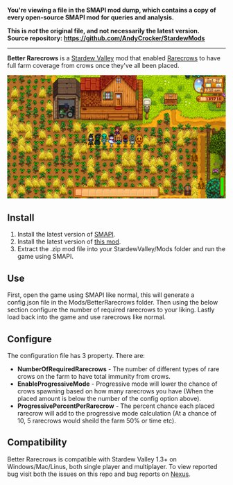 **You're viewing a file in the SMAPI mod dump, which contains a copy of every open-source SMAPI mod
for queries and analysis.**

**This is _not_ the original file, and not necessarily the latest version.**  
**Source repository: https://github.com/AndyCrocker/StardewMods**

----

**Better Rarecrows** is a [Stardew Valley](http://stardewvalley.net/) mod that enabled [Rarecrows](https://stardewvalley.fandom.com/wiki/Rarecrow) to have full farm coverage from crows once they've all been placed.

![](pics/rarecrows.png)

## Install
1. Install the latest version of [SMAPI](https://www.nexusmods.com/stardewvalley/mods/2400).
2. Install the latest version of [this mod](https://www.nexusmods.com/stardewvalley/mods/3232).
3. Extract the .zip mod file into your StardewValley/Mods folder and run the game using SMAPI.

## Use
First, open the game using SMAPI like normal, this will generate a config.json file in the Mods/BetterRarecrows folder.
Then using the below section configure the number of required rarecrows to your liking.
Lastly load back into the game and use rarecrows like normal.

## Configure
The configuration file has 3 property. There are: 
 * **NumberOfRequiredRarecrows** - The number of different types of rare crows on the farm to have total immunity from crows.
 * **EnableProgressiveMode** - Progressive mode will lower the chance of crows spawning based on how many rarecrows you have (When the placed amount is below the number of the config option above).
 * **ProgressivePercentPerRarecrow** - The percent chance each placed rarecrow will add to the progressive mode calculation (At a chance of 10, 5 rarecrows would sheild the farm 50% or time etc).

## Compatibility
Better Rarecrows is compatible with Stardew Valley 1.3+ on Windows/Mac/Linus, both single player and multiplayer. To view reported bug visit both the issues on this repo and bug reports on [Nexus](https://www.nexusmods.com/stardewvalley/mods/3232?tab=bugs).